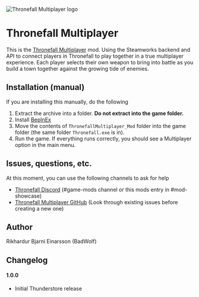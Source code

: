 ![Thronefall Multiplayer logo](https://github.com/MunWolf/thronefall_multiplayer/PackageAssets/icon.png)

# Thronefall Multiplayer

This is the [Thronefall Multiplayer](https://github.com/MunWolf/thronefall_multiplayer) mod.
Using the Steamworks backend and API to connect players in Thronefall to play together in a true multiplayer experience.
Each player selects their own weapon to bring into battle as you build a town together against the growing tide of enemies.

## Installation (manual)

If you are installing this manually, do the following

1. Extract the archive into a folder. **Do not extract into the game folder.**
2. Install [BepInEx](https://thunderstore.io/c/thronefall/p/BepInEx/BepInExPack_Thronefall/)
3. Move the contents of `ThronefallMultiplayer_Mod` folder into the game folder (the same folder `Thronefall.exe` is in).
4. Run the game. If everything runs correctly, you should see a Multiplayer option in the main menu.

## Issues, questions, etc.

At this moment, you can use the following channels to ask for help

* [Thronefall Discord](https://discord.gg/gVYctptyg8) (#game-mods channel or this mods entry in #mod-showcase)
* [Thronefall Multiplayer GitHub](https://github.com/MunWolf/thronefall_multiplayer/issues) (Look through existing issues before creating a new one)

## Author

Rikhardur Bjarni Einarsson (BadWolf)

## Changelog

#### 1.0.0
* Initial Thunderstore release
